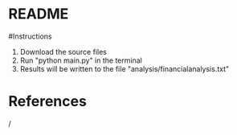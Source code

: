 # README

#Instructions
1. Download the source files
2. Run "python main.py" in the terminal
3. Results will be written to the file "analysis/financialanalysis.txt"

# References
/